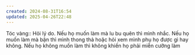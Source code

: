 ```yaml
---
created: 2024-08-31T16:54
updated: 2025-04-26T22:48
---
```

Tóc vàng:: Hỏi lý do. Nếu họ muốn làm mà lu bu quên thì mình nhắc. Nếu họ muốn làm mà bận thì mình thong thả hoặc hỏi xem mình phụ họ được gì hay không. Nếu họ không muốn làm thì không khiến họ phải miễn cưỡng làm

